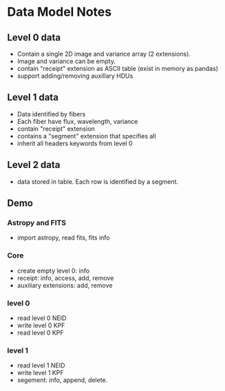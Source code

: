 # Data Model Notes

## Level 0 data

- Contain a single 2D image and variance array (2 extensions).
- Image and variance can be empty.
- contain "receipt" extension as ASCII table (exist in memory as pandas)
- support adding/removing auxillary HDUs

## Level 1 data

- Data identified by fibers
- Each fiber have flux, wavelength, variance
- contain "receipt" extension
- contains a "segment" extension that specifies all
- inherit all headers keywords from level 0

## Level 2 data

- data stored in table. Each row is identified by a segment.

## Demo

### Astropy and FITS

- import astropy, read fits, fits info

### Core

- create empty level 0: info
- receipt: info, access, add, remove
- auxiliary extensions: add, remove

### level 0

- read level 0 NEID
- write level 0 KPF
- read level 0 KPF

### level 1

- read level 1 NEID
- write level 1 KPF
- segement: info, append, delete.